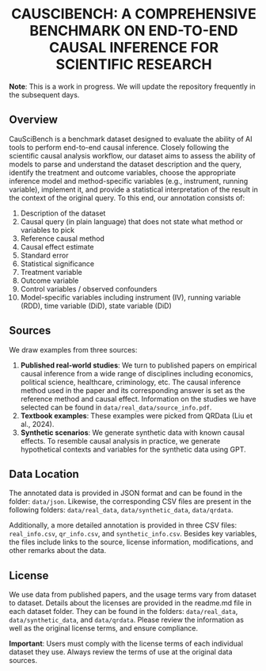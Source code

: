 <h1 align="center">
<br>
CAUSCIBENCH: A COMPREHENSIVE BENCHMARK ON
END-TO-END CAUSAL INFERENCE FOR SCIENTIFIC RESEARCH
</h1>

**Note**: This is a work in progress. We will update the repository frequently in the subsequent days.

## Overview

CauSciBench is a benchmark dataset designed to evaluate the ability of AI tools to perform end-to-end causal inference. Closely following the scientific causal analysis workflow, our dataset aims to assess the ability of models to parse and understand the dataset description and the query, identify the treatment and outcome variables, choose the appropriate inference model and method-specific variables (e.g., instrument, running variable), implement it, and provide a statistical interpretation of the result in the context of the original query. To this end, our annotation consists of:

1. Description of the dataset
2. Causal query (in plain language) that does not state what method or variables to pick
3. Reference causal method
4. Causal effect estimate
5. Standard error
6. Statistical significance
7. Treatment variable
8. Outcome variable
9. Control variables / observed confounders
10. Model-specific variables including instrument (IV), running variable (RDD), time variable (DiD), state variable (DiD)

## Sources

We draw examples from three sources:

1. **Published real-world studies**: We turn to published papers on empirical causal inference from a wide range of disciplines including economics, political science, healthcare, criminology, etc. The causal inference method used in the paper and its corresponding answer is set as the reference method and causal effect. Information on the studies we have selected can be found in `data/real_data/source_info.pdf`.
2. **Textbook examples**: These examples were picked from QRData (Liu et al., 2024).
3. **Synthetic scenarios**: We generate synthetic data with known causal effects. To resemble causal analysis in practice, we generate hypothetical contexts and variables for the synthetic data using GPT.

## Data Location

The annotated data is provided in JSON format and can be found in the folder: `data/json`. Likewise, the corresponding CSV files are present in the following folders: `data/real_data`, `data/synthetic_data`, `data/qrdata`.

Additionally, a more detailed annotation is provided in three CSV files: `real_info.csv`, `qr_info.csv`, and `synthetic_info.csv`. Besides key variables, the files include links to the source, license information, modifications, and other remarks about the data.

## License

We use data from published papers, and the usage terms vary from dataset to dataset. Details about the licenses are provided in the readme.md file in each dataset folder. They can be found in the folders: `data/real_data`, `data/synthetic_data`, and `data/qrdata`. Please review the information as well as the original license terms, and ensure compliance.

**Important**: Users must comply with the license terms of each individual dataset they use. Always review the terms of use at the original data sources.

